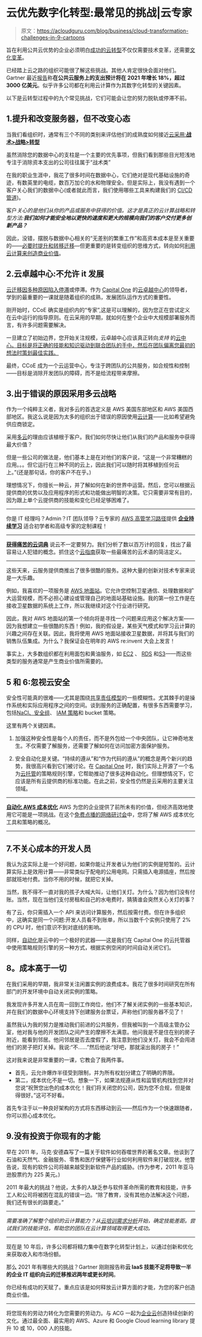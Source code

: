 # 云优先数字化转型:最常见的挑战|云专家

> 原文：<https://acloudguru.com/blog/business/cloud-transformation-challenges-in-9-cartoons>

旨在利用公共云优势的企业必须明白[成功的云转型](https://acloudguru.com/blog/business/cloud-transformation-faqs-culture-teams-and-cloud-fluency-at-scale)不仅仅需要技术变革，还需要[文化变革](https://acloudguru.com/blog/business/importance-of-creating-cloud-culture)。

已经踏上云之路的组织可能很了解这些挑战。其他人肯定很快会面对他们。Gartner 最近[报告](https://www.gartner.com/en/newsroom/press-releases/2020-11-17-gartner-forecasts-worldwide-public-cloud-end-user-spending-to-grow-18-percent-in-2021)称**在公共云服务上的支出预计将在 2021 年增长 18%，超过 3000 亿美元**。似乎许多公司都在利用云计算作为其数字化转型的关键因素。

以下是云转型过程中的九个常见挑战，它们可能会让您的努力脱轨或停滞不前。

## 1.提升和改变服务器，但不改变心态

当我们看组织时，通常有三个不同的类别来评估他们的成熟度如何接近[云采用:**战术>战略>转型**](https://acloudguru.com/blog/news/talent-transformation)

虽然消除您的数据中心的支柱是一个主要的优先事项，但我们看到那些目光短浅地专注于消除资本支出的公司往往属于“战术类”

在我的职业生涯中，我花了很多时间在数据中心，它们绝对是现代基础设施的奇迹，有数英里的电缆，数百万加仑的水和物理安全。但是实际上，我没有遇到一个客户关心我们的数据中心(或者就此而言，我们使用哪些工具来构建我们的 [CI/CD 管道](https://acloudguru.com/course/implementing-a-full-ci-cd-pipeline))。

客户*关心的是他们从你的产品或服务中获得的价值。这才是真正的云计算战略和转型方法:**我们如何才能安全地以更快的速度和更大的规模向我们的客户交付更多创新产品？***

因此，没错，摆脱与数据中心相关的“无差别的繁重工作”和高资本成本是至关重要的——[必要时提升和转移迁移](https://acloudguru.com/blog/business/what-is-lift-and-shift-cloud-migration)—但更重要的是转变组织的思维方式，转向如何[利用云计算来创造商业价值](https://acloudguru.com/blog/business/how-the-cloud-helps-you-grow)。

## 2.云卓越中心:**不允许 it** 发展

[云迁移因多种原因陷入停滞](https://acloudguru.com/blog/business/why-cloud-migrations-get-stuck)或停滞。作为 [Capital One](https://get.acloudguru.com/capital-one-case-study) 的[云卓越中心](https://acloudguru.com/blog/engineering/werner-against-the-machine)的领导者，学到的最重要的一课就是随着组织的成熟，发展团队运作方式的重要性。

刚开始时，CCoE 确实是组织内的“专家”,这是可以理解的，因为您正在尝试定义在云中运行的指导原则。在云采用的早期，就如何在整个企业中大规模部署服务而言，有许多问题需要解决。

一旦建立了初始边界，您开始关注规模，云卓越中心应该真正转向*支持* 的[云中心。目标是将正确的技能和知识驱动到联合团队的手中，然后在团队偏离您最初的想法时策划最佳实践。](https://acloudguru.com/blog/engineering/why-central-cloud-teams-fail-and-how-to-save-yours)

最终，CCoE 成为一个云运营中心，专注于跨团队的公共服务，如合规性和控制——目标是消除开发团队的障碍，而不是给流程带来摩擦。

## 3.出于错误的原因采用多云战略

作为一个纯粹主义者，我对多云的首选定义是 AWS 美国东部地区和 AWS 美国西部地区。我这么说是因为太多的组织出于错误的原因使用[云计算](https://acloudguru.com/blog/business/7-aws-predictions-as-jassy-moves-up-whats-next-for-aws)——比如希望避免供应商锁定。

采用[多云](https://acloudguru.com/blog/business/6-big-multi-cloud-questions-how-ge-uses-aws-and-azure)的理由应该植根于客户。我们如何尽快让他们从我们的产品和服务中获得最大价值？

但是一些公司的做法是，他们基本上是在对他们的客户说，“这是一个非常糟糕的应用。。。但它运行在三种不同的云上，因此我们可以随时将其移植到任何云上。”(还是那句话，你的客户不在乎。)

理想情况下，你擅长一种云，并了解如何在新的世界中运营。然后，您可以根据云提供商的优势以及应用程序的形式和功能做出明智的决策。它只需要非常有目的，因为跟上单个云提供商的技能和变化已经足够困难了。

* * *

你是 IT 经理吗？Admin？IT 团队领导？云专家的 [AWS 高管学习路径](https://acloudguru.com/learning-paths/aws-executive)提供 **[企业持续学习](https://acloudguru.com/platform)** 适合初学者和高级专家的定制课程！

* * *

[**获得痛苦的云词典**](https://get.acloudguru.com/cloud-dictionary-of-pain)
说云不一定要努力。我们分析了数以百万计的回复，找出了最容易让人犯错的概念。抓住这个[云指南](https://get.acloudguru.com/cloud-dictionary-of-pain)获取一些最痛苦的云术语的简洁定义。

* * *

这些天来，云服务提供商推出了很多很酷的服务。这种大量的创新对技术专家来说是一大乐趣。

例如，我喜欢的一项服务是 [AWS 地面站](https://aws.amazon.com/ground-station/)。它允许您控制卫星通信、处理数据和扩大运营规模，而不必担心建设或管理自己的地面站基础设施。我的第一份工作是在接收卫星数据的系统上工作，所以我继续对这个行业进行研究。

因此，我对 AWS 地面站的第一个倾向将是寻找一个问题来应用这个解决方案——因为我想建立一些很酷的东西！例如，我的假设是，某些天气模式和学习云计算的兴趣之间存在关联。因此，我将使用 AWS 地面站接收卫星数据，并将其与我们的销售队伍集成。为什么？我保证会在明年的 AWS re:invent 大会上发言！

事实上，大多数组织都在利用面包和黄油服务，如 [EC2](https://acloudguru.com/blog/engineering/cloud-comparison-aws-ec2-vs-azure-virtual-machines-vs-google-compute-engine) 、 [RDS](https://acloudguru.com/course/introduction-to-amazon-rds) 和[S3](https://acloudguru.com/course/s3-masterclass)——而这些类型的服务通常是产生商业价值所需要的。

## **5 和 6:忽视云安全**

安全性可能真的很难——尤其是围绕[共享责任模型](https://acloudguru.com/blog/business/compliance-is-cumbersome-but-cloud-can-help)的一些模糊性。尤其棘手的是操作系统和实际应用程序之间的空间。谈到服务的正确配置，有很多东西需要学习，包括[NaCl、安全组](https://acloudguru.com/hands-on-labs/troubleshooting-aws-network-connectivity-security-groups-and-nacls)、 [IAM 策略](https://acloudguru.com/course/aws-iam-identity-and-access-management-deep-dive)和 bucket 策略。

这里有两个关键因素。

1.  加强这种安全性是每个人的责任，而不是外包给一个中央团队，让它神奇地发生。不仅需要了解服务，还需要了解如何在访问加密方面保护服务。

2.  安全自动化是关键。“持续的遵从”和“作为代码的遵从”的概念是两个新兴的趋势，我很高兴看到它们被讨论。在 [Capital One](https://get.acloudguru.com/capital-one-case-study) 时，我们实际上开源了一个名为[云托管](https://cloudcustodian.io/)的策略规则引擎，它帮助推动了很多这种自动化。但理想情况下，它应该是所有云提供商的标准功能。在此之前，安全性仍然是云采用的主要关注领域。

* * *

[**自动化 AWS 成本优化**](https://go.acloudguru.com/AWS-Cost-Optimization-Webinar)
AWS 为您的企业提供了前所未有的价值，但经济高效地使用它可能是一项挑战。在这个[免费点播的网络研讨会](https://go.acloudguru.com/AWS-Cost-Optimization-Webinar)中，您将了解 AWS 成本优化工具和策略的概况。

* * *

## 7.不关心成本的开发人员

我认为这实际上是一个好问题，如果你能让开发者认为他们的实例是短暂的。云计算实际上是效用计算——非常类似于配电的公用电网。只需插入电源插座，然后按部就班地付费。当你不用的时候，就把它关掉。

当然，我不得不一直对我的孩子大喊大叫，让他们关灯。为什么？因为他们没有付账。当然，现在当他们支付房租和自己的水电费时，猜猜谁会突然关心关灯的事？

有了云，你只需插入一个 API 来访问计算服务，然后按需付费。但在许多组织中，这确实是同一个问题:开发人员看不到账单，所以当数千个实例只使用了 2%的 CPU 时，他们意识不到对底线的影响。

同样，[自动化](https://acloudguru.com/course/automating-aws-with-lambda-python-and-boto3)是云中的一个极好的武器——这是我们在 Capital One 的云托管器中使用策略规则引擎的另一种方式，根据实例空闲的时间自动关闭它们。

## **8。成本高于一切**

在我们采用的早期，我非常关注闲置实例的浪费成本。我花了很多时间研究在所有部门的开发环境中自动关闭实例的策略。

我发现许多开发人员在周一回到工作岗位，他们不了解关闭实例的一些基本知识，并在我们的数据中心环境支持下创建服务台票证，声称他们的服务器不见了！

虽然我认为我的努力是推动我们前进的公共服务，但我被叫到一个高级主管办公室，他对我与他的开发团队之间产生的摩擦不太满意。他问我是不是住在别的房子附近，能看到邻居。他问邻居是否去度假了，我注意到他们没关灯，我会不会闯进他们的房子把灯关掉。我说:“不……”然后他说:“好吧，那就滚出我的房子！”

这对我来说是非常重要的一课，它教会了我两件事。

*   首先，云允许爆炸半径受到限制，并为所有权划分建立了明确的界限。
*   第二，成本优化不是一切。想象一下，如果法规遵从性和监管机构找到您并对您说“祝贺您出色的成本优化！我们将关闭您的公司，因为您不合规，但是做得很好。”这可不好看。

首先专注于以一种良好架构的方式将东西移动到云——然后作为一个快速跟随者，你可以担心成本优化。

## 9.没有投资于你现有的才能

早在 2011 年，马克·安德森写了一篇关于软件如何吞噬世界的著名文章。他谈到了石油和天然气、金融服务、零售和医疗保健等行业如何利用软件来打破现状。他警告说，现有的软件公司将越来越受到新软件产品的威胁。(作为参考，2011 年亚马逊股票约为 225 美元。)

2011 年最大的挑战？他说，太多的人缺乏参与软件革命所需的教育和技能，许多工人和公司将被困在混乱的错误一边。“除了教育，没有其他办法解决这个问题，我们还有很长的路要走。”

* * *

*需要准确了解整个组织的云计算能力？从[云培训需求分析](https://acloudguru.com/platform/skills-assessments)开始，确定技能差距。尝试我们的技能评估，帮助您的团队在云计算领域取得更大成功。*

* * *

现在是 10 年后，许多公司都将精力集中在数字化转型计划上，以通过创新和优化来获取收入和市场份额。

那么 2021 年有哪些大的挑战？Gartner 刚刚报告称**云 IaaS 技能不足将导致一半的企业 IT 组织向云的迁移推迟两年或更长时间**。

你已经有成功的天赋了。重点应该是如何释放云计算方面的才能，为您的客户创造商业价值。

* * *

将您现有的劳动力转化为您需要的劳动力。与 ACG 一起为[企业云](https://acloudguru.com/solutions/business)创造持续创新的文化。通过最全面、最实用的 AWS、Azure 和 Google Cloud learning library 提升 10 或 10，000 人的技能。
